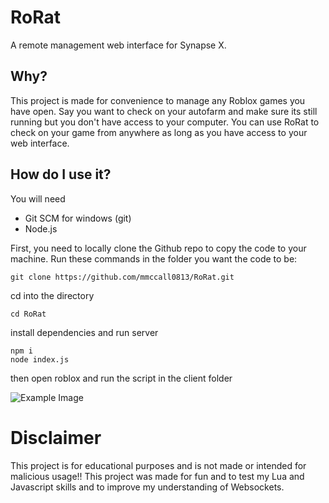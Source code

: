# RoRat

A remote management web interface for Synapse X.

## Why?

This project is made for convenience to manage any Roblox games you have open.
Say you want to check on your autofarm and make sure its still running but you don't have access to your computer.
You can use RoRat to check on your game from anywhere as long as you have access to your web interface.

## How do I use it?

You will need
  - Git SCM for windows (git)
  - Node.js

First, you need to locally clone the Github repo to copy the code to your machine. Run these commands in the folder you want the code to be:

```
git clone https://github.com/mmccall0813/RoRat.git
```

cd into the directory

```
cd RoRat
```

install dependencies and run server

```
npm i
node index.js
```

then open roblox and run the script in the client folder

![Example Image](https://cdn.discordapp.com/attachments/829524445299081286/984761330496073768/unknown.png)

# Disclaimer

This project is for educational purposes and is not made or intended for malicious usage!!
This project was made for fun and to test my Lua and Javascript skills and to improve my understanding of Websockets.